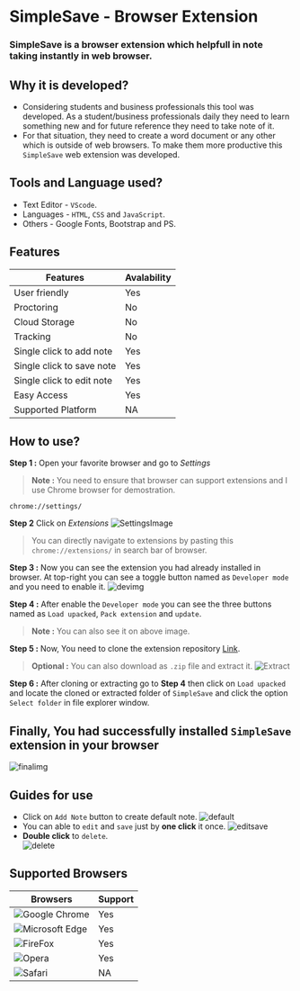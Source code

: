 # SimpleSave - Browser Extension

### **SimpleSave** is a browser extension which helpfull in note taking instantly in web browser.

## Why it is developed?

* Considering students and business professionals this tool was developed. As a student/business professionals daily they need to learn something new and for future reference they need to take note of it.
* For that situation, they need to create a word document or any other which is outside of web browsers. To make them more productive this `SimpleSave` web extension was developed.

## Tools and Language used?

* Text Editor - ```VScode```.
* Languages - ```HTML```, ```CSS``` and ```JavaScript```.
* Others - Google Fonts, Bootstrap and PS.

## Features

| Features | Avalability |
| -------- | ----------- |
| User friendly | Yes |
| Proctoring | No |
| Cloud Storage | No |
| Tracking | No |
| Single click to add note | Yes |
| Single click to save note | Yes |
| Single click to edit note | Yes |
| Easy Access | Yes |
| Supported Platform | NA |

## How to use?

**Step 1 :** Open your favorite browser and go to *Settings*
> **Note :** You need to ensure that browser can support extensions and I use Chrome browser for demostration.
```
chrome://settings/
```

**Step 2** Click on *Extensions*
![SettingsImage](./img1.png)

> You can directly navigate to extensions by pasting this `chrome://extensions/` in search bar of browser.</br>

**Step 3 :** Now you can see the extension you had already installed in browser. At top-right you can see a
toggle button named as `Developer mode` and you need to enable it.
![devimg](./img2.png)

**Step 4 :** After enable the `Developer mode` you can see the three buttons named as ```Load upacked```, ```Pack extension``` and ```update```.

> **Note :** You can also see it on above image.</br>

**Step 5 :** Now, You need to clone the extension repository [Link](https://github.com/idevmou/SimpleSave.git).

> **Optional :** You can also download as `.zip` file and extract it.
![Extract](./img3.png)

**Step 6 :** After cloning or extracting go to **Step 4** then click on `Load upacked` and locate the cloned or extracted folder of ```SimpleSave``` and click the option `Select folder` in file explorer window.

## Finally, You had successfully installed `SimpleSave` extension in your browser
![finalimg](./img4.png)

## Guides for use

* Click on `Add Note` button to create default note.
![default](./img5.png)
* You can able to `edit` and `save` just by **one click** it once.
![editsave](./img6.png)
* **Double click** to `delete`.<br>
![delete](./img7.png)

## Supported Browsers

| Browsers | Support |
| -------- | ------- |
| ![Google Chrome](./chrome.png) | Yes |
| ![Microsoft Edge](./edge.png) | Yes |
| ![FireFox](./firefox.png) | Yes |
| ![Opera](./opera.png) | Yes |
| ![Safari](./safari.png) | NA |
